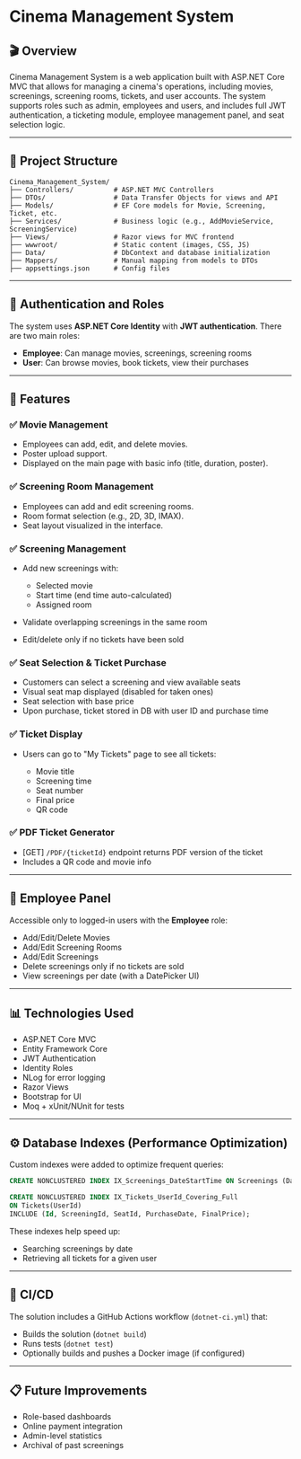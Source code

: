 # Cinema Management System

## 🎬 Overview

Cinema Management System is a web application built with ASP.NET Core MVC that allows for managing a cinema's operations, including movies, screenings, screening rooms, tickets, and user accounts. The system supports roles such as admin, employees and users, and includes full JWT authentication, a ticketing module, employee management panel, and seat selection logic.

---

## 📁 Project Structure

```
Cinema_Management_System/
├── Controllers/          # ASP.NET MVC Controllers
├── DTOs/                 # Data Transfer Objects for views and API
├── Models/               # EF Core models for Movie, Screening, Ticket, etc.
├── Services/             # Business logic (e.g., AddMovieService, ScreeningService)
├── Views/                # Razor views for MVC frontend
├── wwwroot/              # Static content (images, CSS, JS)
├── Data/                 # DbContext and database initialization
├── Mappers/              # Manual mapping from models to DTOs
├── appsettings.json      # Config files
```

---

## 🔐 Authentication and Roles

The system uses **ASP.NET Core Identity** with **JWT authentication**. There are two main roles:

* **Employee**: Can manage movies, screenings, screening rooms
* **User**: Can browse movies, book tickets, view their purchases

---

## 🎥 Features

### ✅ Movie Management

* Employees can add, edit, and delete movies.
* Poster upload support.
* Displayed on the main page with basic info (title, duration, poster).

### ✅ Screening Room Management

* Employees can add and edit screening rooms.
* Room format selection (e.g., 2D, 3D, IMAX).
* Seat layout visualized in the interface.

### ✅ Screening Management

* Add new screenings with:

  * Selected movie
  * Start time (end time auto-calculated)
  * Assigned room
* Validate overlapping screenings in the same room
* Edit/delete only if no tickets have been sold

### ✅ Seat Selection & Ticket Purchase

* Customers can select a screening and view available seats
* Visual seat map displayed (disabled for taken ones)
* Seat selection with base price
* Upon purchase, ticket stored in DB with user ID and purchase time

### ✅ Ticket Display

* Users can go to "My Tickets" page to see all tickets:

  * Movie title
  * Screening time
  * Seat number
  * Final price
  * QR code

### ✅ PDF Ticket Generator

* \[GET] `/PDF/{ticketId}` endpoint returns PDF version of the ticket
* Includes a QR code and movie info

---

## 🧰 Employee Panel

Accessible only to logged-in users with the **Employee** role:

* Add/Edit/Delete Movies
* Add/Edit Screening Rooms
* Add/Edit Screenings
* Delete screenings only if no tickets are sold
* View screenings per date (with a DatePicker UI)

---

## 📊 Technologies Used

* ASP.NET Core MVC
* Entity Framework Core
* JWT Authentication
* Identity Roles
* NLog for error logging
* Razor Views
* Bootstrap for UI
* Moq + xUnit/NUnit for tests

---

## ⚙️ Database Indexes (Performance Optimization)

Custom indexes were added to optimize frequent queries:

```sql
CREATE NONCLUSTERED INDEX IX_Screenings_DateStartTime ON Screenings (DateStartTime);

CREATE NONCLUSTERED INDEX IX_Tickets_UserId_Covering_Full
ON Tickets(UserId)
INCLUDE (Id, ScreeningId, SeatId, PurchaseDate, FinalPrice);
```

These indexes help speed up:

* Searching screenings by date
* Retrieving all tickets for a given user

---

## 🚀 CI/CD

The solution includes a GitHub Actions workflow (`dotnet-ci.yml`) that:

* Builds the solution (`dotnet build`)
* Runs tests (`dotnet test`)
* Optionally builds and pushes a Docker image (if configured)

---

## 📋 Future Improvements

* Role-based dashboards
* Online payment integration
* Admin-level statistics
* Archival of past screenings

